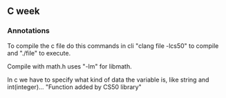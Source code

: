 ## C week

### Annotations
To compile the c file do this commands in cli "clang file -lcs50" to compile and "./file" to execute.

Compile with math.h uses "-lm" for libmath.

In c we have to specify what kind of data the variable is, like string and int(integer)...
"Function added by CS50 library" 